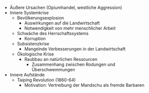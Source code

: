 -   Äußere Ursachen (Opiumhandel, westliche Aggression)
-   Innere Systemkrise
    -   Bevölkerungsexplosion
        -   Auswirkungen auf die Landwirtschaft
        -   Notwendigkeit von mehr menschlicher Arbeit
    -   Schwäche des Herrschaftssystems
        -   Korruption
    -   Subsistenzkrise
        -   Mangelnde Verbesserungen in der Landwirtschaft
    -   Ökologische Krise
        -   Raubbau an natürlichen Ressourcen
            -   Zusammenhang zwischen Rodungen und Überschwemmungen
-   Innere Aufstände
    -   Taiping Revolution (1860-64)
        -   Motivation: Vertreibung der Mandschu als fremde Barbaren